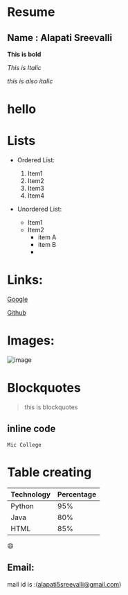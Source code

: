 # Resume

## Name : Alapati Sreevalli

**This is bold**

*This is Italic*

_this is also italic_

<h1>hello</h1>

# Lists

 - Ordered List:
 
    1. Item1
    2. Item2
    3. Item3
    4. Item4
    
 - Unordered List:
 
    * Item1
    * Item2
       * item A
       * item B
       * 
 # Links:
 
 [Google](https://google.com)
 
 [Github](https://github.com)

# Images:

![image](https://user-images.githubusercontent.com/84225895/118591239-78e86780-b7c1-11eb-815a-789feca10062.png)

# Blockquotes

> this is blockquotes

## inline code

`Mic College`

# Table creating

Technology|Percentage
----------|----------
Python    | 95%
Java      | 80%
HTML      | 85%


:smile:

## Email:

mail id is :(alapati5sreevalli@gmail.com)


